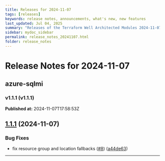 ```yaml
---
title: Releases for 2024-11-07
tags: [releases]
keywords: release notes, announcements, what's new, new features
last_updated: Jul 04, 2025
summary: "Releases of the Terraform Well Architected Modules 2024-11-07"
sidebar: mydoc_sidebar
permalink: release_notes_20241107.html
folder: release_notes
---
```


# Release Notes for 2024-11-07

## azure-sqlmi
### v1.1.1 (v1.1.1)
**Published at:** 2024-11-07T17:58:53Z

## [1.1.1](https://github.com/CloudNationHQ/terraform-azure-sqlmi/compare/v1.1.0...v1.1.1) (2024-11-07)


### Bug Fixes

* fix resource group and location fallbacks ([#8](https://github.com/CloudNationHQ/terraform-azure-sqlmi/issues/8)) ([a44de63](https://github.com/CloudNationHQ/terraform-azure-sqlmi/commit/a44de639dff1640f1e7ab3c91a71a7e178200bb4))

---

